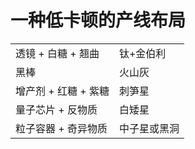 # 一种低卡顿的产线布局

|||  
|:-|:-|
|透镜 + 白糖 + 翘曲|钛+金伯利|
|黑棒|火山灰|
|增产剂 + 红糖 + 紫糖|刺笋星|
|量子芯片 + 反物质|白矮星|
|粒子容器 + 奇异物质|中子星或黑洞|  
